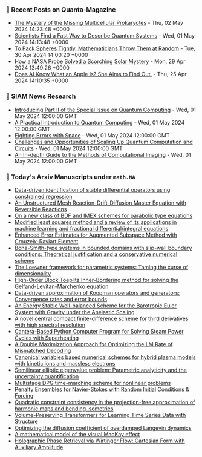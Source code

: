 ### 📝 Recent Posts on Quanta-Magazine
<!-- quanta starts -->
* <a href="https://www.quantamagazine.org/the-mystery-of-the-missing-multicellular-prokaryotes-20240502/">The Mystery of the Missing Multicellular Prokaryotes</a> - Thu, 02 May 2024 14:23:48 +0000
* <a href="https://www.quantamagazine.org/scientists-find-a-fast-way-to-describe-quantum-systems-20240501/">Scientists Find a Fast Way to Describe Quantum Systems</a> - Wed, 01 May 2024 14:13:48 +0000
* <a href="https://www.quantamagazine.org/to-pack-spheres-tightly-mathematicians-throw-them-at-random-20240430/">To Pack Spheres Tightly, Mathematicians Throw Them at Random</a> - Tue, 30 Apr 2024 14:00:20 +0000
* <a href="https://www.quantamagazine.org/how-a-nasa-probe-solved-a-scorching-solar-mystery-20240429/">How a NASA Probe Solved a Scorching Solar Mystery</a> - Mon, 29 Apr 2024 13:49:26 +0000
* <a href="https://www.quantamagazine.org/does-ai-know-what-an-apple-is-she-aims-to-find-out-20240425/">Does AI Know What an Apple Is? She Aims to Find Out.</a> - Thu, 25 Apr 2024 14:10:35 +0000
<!-- quanta ends -->

### 📝 SIAM News Research
<!-- siam-news starts -->
* <a href="https://sinews.siam.org/Details-Page/introducing-part-ii-of-the-special-issue-on-quantum-computing">Introducing Part II of the Special Issue on Quantum Computing</a> - Wed, 01 May 2024 12:00:00 GMT
* <a href="https://sinews.siam.org/Details-Page/a-practical-introduction-to-quantum-computing">A Practical Introduction to Quantum Computing</a> - Wed, 01 May 2024 12:00:00 GMT
* <a href="https://sinews.siam.org/Details-Page/fighting-errors-with-space">Fighting Errors with Space</a> - Wed, 01 May 2024 12:00:00 GMT
* <a href="https://sinews.siam.org/Details-Page/challenges-and-opportunities-of-scaling-up-quantum-computation-and-circuits">Challenges and Opportunities of Scaling Up Quantum Computation and Circuits</a> - Wed, 01 May 2024 12:00:00 GMT
* <a href="https://sinews.siam.org/Details-Page/an-in-depth-guide-to-the-methods-of-computational-imaging">An In-depth Guide to the Methods of Computational Imaging</a> - Wed, 01 May 2024 12:00:00 GMT
<!-- siam-news ends -->

### 📝 Today's Arxiv Manuscripts under ``math.NA``
<!-- arxiv-math-na starts -->
* <a href="https://arxiv.org/abs/2405.00198">Data-driven identification of stable differential operators using constrained regression</a>
* <a href="https://arxiv.org/abs/2405.00283">An Unstructured Mesh Reaction-Drift-Diffusion Master Equation with Reversible Reactions</a>
* <a href="https://arxiv.org/abs/2405.00300">On a new class of BDF and IMEX schemes for parabolic type equations</a>
* <a href="https://arxiv.org/abs/2405.00382">Modified least squares method and a review of its applications in machine learning and fractional differential/integral equations</a>
* <a href="https://arxiv.org/abs/2405.00399">Enhanced Error Estimates for Augmented Subspace Method with Crouzeix-Raviart Element</a>
* <a href="https://arxiv.org/abs/2405.00422">Bona-Smith-type systems in bounded domains with slip-wall boundary conditions: Theoretical justification and a conservative numerical scheme</a>
* <a href="https://arxiv.org/abs/2405.00495">The Loewner framework for parametric systems: Taming the curse of dimensionality</a>
* <a href="https://arxiv.org/abs/2405.00529">High-Order Block Toeplitz Inner-Bordering method for solving the Gelfand-Levitan-Marchenko equation</a>
* <a href="https://arxiv.org/abs/2405.00539">Data-driven approximation of Koopman operators and generators: Convergence rates and error bounds</a>
* <a href="https://arxiv.org/abs/2405.00559">An Energy Stable Well-balanced Scheme for the Barotropic Euler System with Gravity under the Anelastic Scaling</a>
* <a href="https://arxiv.org/abs/2405.00569">A novel central compact finite-difference scheme for third derivatives with high spectral resolution</a>
* <a href="https://arxiv.org/abs/2405.00007">Cantera-Based Python Computer Program for Solving Steam Power Cycles with Superheating</a>
* <a href="https://arxiv.org/abs/2405.00545">A Double Maximization Approach for Optimizing the LM Rate of Mismatched Decoding</a>
* <a href="https://arxiv.org/abs/2301.10097">Canonical variables based numerical schemes for hybrid plasma models with kinetic ions and massless electrons</a>
* <a href="https://arxiv.org/abs/2308.03159">Semilinear elliptic eigenvalue problem: Parametric analyticity and the uncertainty quantification</a>
* <a href="https://arxiv.org/abs/2309.00069">Multistage DPG time-marching scheme for nonlinear problems</a>
* <a href="https://arxiv.org/abs/2309.12870">Penalty Ensembles for Navier-Stokes with Random Initial Conditions & Forcing</a>
* <a href="https://arxiv.org/abs/2310.00381">Quadratic constraint consistency in the projection-free approximation of harmonic maps and bending isometries</a>
* <a href="https://arxiv.org/abs/2312.11166">Volume-Preserving Transformers for Learning Time Series Data with Structure</a>
* <a href="https://arxiv.org/abs/2404.12087">Optimizing the diffusion coefficient of overdamped Langevin dynamics</a>
* <a href="https://arxiv.org/abs/2311.07338">A mathematical model of the visual MacKay effect</a>
* <a href="https://arxiv.org/abs/2403.10560">Holographic Phase Retrieval via Wirtinger Flow: Cartesian Form with Auxiliary Amplitude</a>
<!-- arxiv-math-na ends -->
